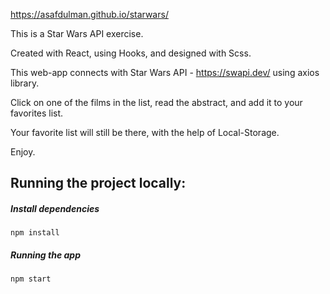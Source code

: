 
https://asafdulman.github.io/starwars/

This is a Star Wars API exercise.

Created with React, using Hooks, and designed with Scss.

This web-app connects with Star Wars API - https://swapi.dev/ using axios library.

Click on one of the films in the list, read the abstract, and add it to your favorites list.

Your favorite list will still be there, with the help of Local-Storage.

Enjoy.

## Running the project locally:

##### Install dependencies
`npm install`

##### Running the app
`npm start`